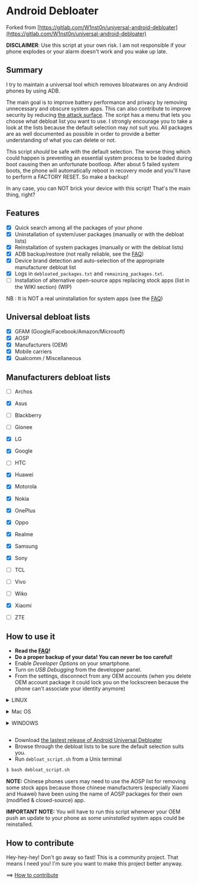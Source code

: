 # Android Debloater

Forked from [https://gitlab.com/W1nst0n/universal-android-debloater](https://gitlab.com/W1nst0n/universal-android-debloater)

**DISCLAIMER**: Use this script at your own risk. I am not responsible if your phone explodes or your alarm doesn't work and you wake up late.

## Summary
I try to maintain a universal tool which removes bloatwares on any Android phones by using ADB.

The main goal is to improve battery performance and privacy by removing unnecessary and obscure system apps. This can also contribute to improve security by reducing [the attack surface](https://en.wikipedia.org/wiki/Attack_surface). The script has a menu that lets you choose what debloat list you want to use. I strongly encourage you to take a look at the lists because the default selection may not suit you. All packages are as well documented as possible in order to provide a better understanding of what you can delete or not.

This script *should* be safe with the default selection. The worse thing which could happen is preventing an essential system process to be loaded during boot causing then an unfortunate bootloop. After about 5 failed system boots, the phone will automatically reboot in recovery mode and you'll have to perform a FACTORY RESET. So make a backup! 

In any case, you can NOT brick your device with this script! That's the main thing, right?

## Features 
* [X] Quick search among all the packages of your phone
* [X] Uninstallation of system/user packages (manually or with the debloat lists)
* [X] Reinstallation of system packages (manually or with the debloat lists)
* [X] ADB backup/restore (not really reliable, see the [FAQ](https://github.com/gamerhat18/android-debloat/tree/master/Help))
* [X] Device brand detection and auto-selection of the appropriate manufacturer debloat list
* [X] Logs in `debloated_packages.txt` and `remaining_packages.txt`.
* [ ] Installation of alternative open-source apps replacing stock apps (list in the WIKI section) (WIP)

NB : It is NOT a real uninstallation for system apps (see the [FAQ](https://github.com/gamerhat18/android-debloat/tree/master/Help))

## Universal debloat lists 
* [X] GFAM (Google/Facebook/Amazon/Microsoft)
* [X] AOSP
* [X] Manufacturers (OEM)
* [X] Mobile carriers
* [X] Qualcomm / Miscellaneous

## Manufacturers debloat lists
* [ ] Archos
* [X] Asus
* [ ] Blackberry
* [ ] Gionee
* [X] LG
* [X] Google
* [ ] HTC
* [X] Huawei
* [X] Motorola
* [X] Nokia
* [X] OnePlus
* [X] Oppo
* [X] Realme
* [X] Samsung
* [X] Sony
* [ ] TCL
* [ ] Vivo
* [ ] Wiko
* [X] Xiaomi
* [ ] ZTE


## How to use it 
- **Read the [FAQ](https://github.com/gamerhat18/android-debloat/tree/master/Help)!**
- **Do a proper backup of your data! You can never be too careful!**
- Enable *Developer Options* on your smartphone.
- Turn on *USB Debugging* from the developper panel.
- From the settings, disconnect from any OEM accounts (when you delete OEM account package it could lock you on the lockscreen because the phone can't associate your identity anymore)
<p>
<details>
<summary>LINUX</summary>

- Install *Android platform tools* and *qpdf* on your PC :

Debian Base :
```bash
$ sudo apt install android-sdk-platform-tools qpdf
```
Arch-Linux Base :
```bash
$ sudo pacman -S android-tools qpdf
```
Fedora :
```bash
$ sudo yum install android-tools qpdf
```
</details>
</p>

<p>
<details>
<summary>Mac OS</summary>

- Install [Homebrew](https://brew.sh/)
- Install *Android platform tools* and *qpdf*

You will also need to upgrade bash because Apple ships a very old bash version (3.2.57) due to licencing issues.

```bash
$ brew install android-platform-tools qpdf bash
```

You have to make the new bash version your default : 

```bash
$ sudo echo "/usr/local/bin/bash" >> /etc/shells
$ chsh -s /usr/local/bin/bash
```
Check if it works : 

```bash
$ echo $BASH_VERSION
```
</details>
</p>

<p>
<details>
<summary>WINDOWS</summary>

## Easy Method

Right click on the Start Menu and click on Windows Powershell (Admin). Click YES if something pops up. Then wait for a few seconds for it to load and paste the following. 
```powershell 
iex ((New-Object System.Net.WebClient).DownloadString('https://git.io/JtvK5'))
```

That's it! It will run the script program and you will have the control over enabling/disabling packages, restoring and creating backups, and more!

## Advanced Method


For now, there is no USB support in the WSL. This means you need to install both Windows and Linux platform-tools and force the use of Windows adb server.
- Download [android platform tools](https://dl.google.com/android/repository/platform-tools-latest-windows.zip) and unzip it somewhere. [Add the folder to your PATH](https://www.architectryan.com/2018/03/17/add-to-the-path-on-windows-10/).
- [Install USB drivers of your device](https://developer.android.com/studio/run/oem-usb#Drivers)
- Check your device is detected :
```batch
> adb devices
```

- Install [WSL2 (Windows Subsystem for Linux)](https://itsfoss.com/install-bash-on-windows/) in order to be able to run bash scripts.
- Install *Android platform tools* and *qpdf* from the Debian/Ubuntu shell
```bash
$ sudo apt update && sudo apt upgrade
$ sudo apt install android-sdk-platform-tools qpdf
```
- Check the version of ADB on Linux & Windows
```bash
adb version
```
You need the same version otherwise it will not work. It's very likely your Ubuntu/Debian ADB version is older than the Windows one. 
Download the lastest linux platform tools from Google and replace your adb binaries with the new ones :
```bash
$ wget https://dl.google.com/android/repository/platform-tools-latest-linux.zip
$ unzip platform-tools-latest-linux.zip
$ sudo cp platform-tools/adb /usr/bin/adb
$ sudo chmod 755 /usr/bin/adb
$ adb version
```
Kill the WSL adb server:
```bash
$ adb kill-server
```
And start the ADB server on Windows: 
```batch
> adb kill-server
> adb start-server
> adb devices
```
Note: You can access your Windows files under `/mnt/c/`

</details>
</p>

##
- Download [the lastest release of Android Universal Debloater](https://gitlab.com/W1nst0n/universal-android-debloater/-/releases) 
- Browse through the debloat lists to be sure the default selection suits you.
- Run `debloat_script.sh` from a Unix terminal 
```bash
$ bash debloat_script.sh
```

**NOTE:** Chinese phones users may need to use the AOSP list for removing some stock apps because those chinese manufacturers (especially Xiaomi and Huawei) have been using the name of AOSP packages for their own (modified & closed-source) app.

**IMPORTANT NOTE:** You will have to run this script whenever your OEM push an update to your phone as some *uninstalled* system apps could be reinstalled.

## How to contribute

Hey-hey-hey! Don't go away so fast! This is a community project. That means I need you! I'm sure you want to make this project better anyway.

==> [How to contribute](https://gitlab.com/W1nst0n/universal-android-debloater/-/wikis/home#how-to-contribute)
